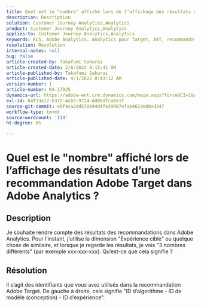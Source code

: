 ```yaml
---
title: Quel est le "nombre" affiché lors de l’affichage des résultats d’une recommandation Adobe Target dans Adobe Analytics ?
description: Description
solution: Customer Journey Analytics,Analytics
product: Customer Journey Analytics,Analytics
applies-to: Customer Journey Analytics,Analytics
keywords: KCS, Adobe Analytics, Analytics pour Target, A4T, recommandation
resolution: Resolution
internal-notes: null
bug: false
article-created-by: Takafumi Sakurai
article-created-date: 2/8/2022 8:15:41 AM
article-published-by: Takafumi Sakurai
article-published-date: 4/1/2022 8:43:12 AM
version-number: 1
article-number: KA-17925
dynamics-url: https://adobe-ent.crm.dynamics.com/main.aspx?forceUCI=1&pagetype=entityrecord&etn=knowledgearticle&id=5fe15f46-b788-ec11-93b0-00224805eb8d
exl-id: 64f33a12-b372-4cb5-9724-dd80dfca8e1f
source-git-commit: e8f4ca2dd578944d4fe399074fab461de88ad247
workflow-type: tm+mt
source-wordcount: '114'
ht-degree: 6%

---
```


# Quel est le &quot;nombre&quot; affiché lors de l’affichage des résultats d’une recommandation Adobe Target dans Adobe Analytics ?

## Description

Je souhaite rendre compte des résultats des recommandations dans Adobe Analytics. Pour l’instant, j’utilise la dimension &quot;Expérience cible&quot; ou quelque chose de similaire, et lorsque je regarde les résultats, je vois &quot;3 nombres différents&quot; (par exemple xxx-xxx-xxx). Qu’est-ce que cela signifie ?

## Résolution


Il s’agit des identifiants que vous avez utilisés dans la recommandation Adobe Target. De gauche à droite, cela signifie &quot;ID d’algorithme - ID de modèle (conception) - ID d’expérience&quot;.
